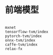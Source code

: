 # 前端模型

```{todo} 待修复
```

```{toctree}
mxnet
tensorflow-tvm/index
pytorch-tvm/index
onnx-tvm/index
caffe-tvm/index
relax-fx
```